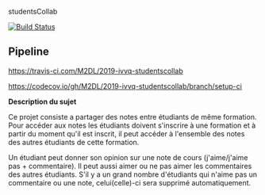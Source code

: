 studentsCollab

[![Build Status](https://travis-ci.com/M2DL/2019-ivvq-studentscollab.svg?branch=setup-ci)](https://travis-ci.com/M2DL/2019-ivvq-studentscollab)

## Pipeline

https://travis-ci.com/M2DL/2019-ivvq-studentscollab

https://codecov.io/gh/M2DL/2019-ivvq-studentscollab/branch/setup-ci

**Description du sujet**

Ce projet consiste a partager des notes entre étudiants de même formation.
Pour accéder aux notes les étudiants doivent s'inscrire à une formation et à partir du moment qu'il est inscrit, il peut 
accéder à l'ensemble des notes des autres étudiants de cette formation. 

Un étudiant peut donner son opinion sur une note de cours (j'aime/j'aime pas + commentaire). Il peut aussi aimer ou ne pas aimer les commentaires des autres étudiants.
S'il y a un grand nombre d'étudiants qui n'aime pas un commentaire ou une note, celui(celle)-ci sera supprimé automatiquement.